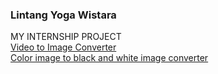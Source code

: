 ### Lintang Yoga Wistara
MY INTERNSHIP PROJECT  
[Video to Image Converter]()  
[Color image to black and white image converter]()  